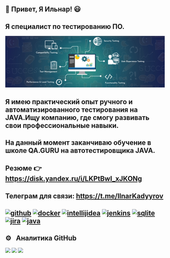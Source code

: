  ## 👋 Привет, Я Ильнар! :smiley:
## Я специалист по тестированию ПО.
![Я специалист по тестированию](https://github.com/Ilnartest/Ilnartest/blob/main/QA-banner.jpg)

## Я имею практический опыт ручного и автоматизированного тестирования на JAVA.Ищу компанию, где смогу развивать свои профессиональные навыки.
## На данный момент заканчиваю обучение в школе QA.GURU на автотестировщика JAVA.

## Резюме :point_right: https://disk.yandex.ru/i/LKPtBwI_xJKONg
## Телеграм для связи: https://t.me/IlnarKadyyrov 
  
## [<img src='https://cdn.jsdelivr.net/npm/simple-icons@3.0.1/icons/github.svg' alt='github' height='100'>](https://github.com/https://github.com/Ilnartest) [<img src='https://cdn.jsdelivr.net/npm/simple-icons@3.0.1/icons/docker.svg' alt='docker' height='100'>](https://www.docker.com/)  [<img src='https://cdn.jsdelivr.net/npm/simple-icons@3.0.1/icons/intellijidea.svg' alt='intellijidea' height='100'>](https://www.jetbrains.com/ru-ru/idea/) [<img src='https://cdn.jsdelivr.net/npm/simple-icons@3.0.1/icons/jenkins.svg' alt='jenkins' height='100'>](https://www.jenkins.io/)   [<img src='https://cdn.jsdelivr.net/npm/simple-icons@3.0.1/icons/sqlite.svg' alt='sqlite' height='100'>](https://www.sqlite.org/index.html) [<img src='https://cdn.jsdelivr.net/npm/simple-icons@3.0.1/icons/jira.svg' alt='jira' height='100'>](https://www.atlassian.com/ru/software/jira)  [<img src='https://cdn.jsdelivr.net/npm/simple-icons@3.0.1/icons/java.svg' alt='java' height='100'>](https://www.java.com/ru/)  


## ⚙️ &nbsp; Аналитика GitHub
![](http://github-profile-summary-cards.vercel.app/api/cards/stats?username=Ilnartest&theme=algolia)
![](http://github-profile-summary-cards.vercel.app/api/cards/repos-per-language?username=Ilnartest&theme=algolia)
![](https://github-profile-summary-cards.vercel.app/api/cards/profile-details?username=Ilnartest&theme=algolia)







